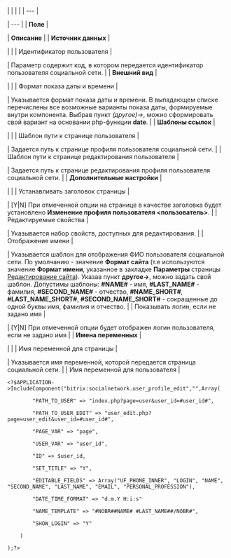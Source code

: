 |  |  |  |
| --- |

| --- |
| **Поле** |

| **Описание** |
| **Источник данных** |

| |
| Идентификатор пользователя |

| Параметр содержит код, в котором передается идентификатор пользователя социальной сети. |
| **Внешний вид** |

| |
| Формат показа даты и времени |

| Указывается формат показа даты и времени. В выпадающем списке перечислены все возможные варианты показа даты, формируемые внутри компонента. Выбрав пункт *(другое)->*, можно сформировать свой вариант на основании php-функции **date**. |
| **Шаблоны ссылок** |

| |
| Шаблон пути к странице пользователя |

| Задается путь к странице профиля пользователя социальной сети. |
| Шаблон пути к странице редактирования пользователя |

| Задается путь к странице редактирования профиля пользователя социальной сети. |
| **Дополнительные настройки** |

| |
| Устанавливать заголовок страницы |

| [Y|N] При отмеченной опции на странице в качестве заголовка будет установлено **Изменение профиля пользователя <пользователь>**. |
| Редактируемые свойства |

| Указывается набор свойств, доступных для редактирования. |
| Отображение имени |

| Указывается шаблон для отображения ФИО пользователя социальной сети. По умолчанию - значение **Формат сайта** (т.е используются значение **Формат имени**, указанное в закладке **Параметры** страницы [Редактирование сайта](/user_help/settings/settings/sites/site_edit.php)). Указав пункт **другое->**, можно задать свой шаблон. Допустимы шаблоны: **#NAME#** - имя, **#LAST\_NAME#** - фамилия, **#SECOND\_NAME#** - отчество, **#NAME\_SHORT#**, **#LAST\_NAME\_SHORT#**, **#SECOND\_NAME\_SHORT#** - сокращенные до одной буквы имя, фамилия и отчество. |
| Показывать логин, если не задано имя |

| [Y|N] При отмеченной опции будет отображен логин пользователя, если не задано имя |
| **Имена переменных** |

| |
| Имя переменной для страницы |

| Указывается имя переменной, которой передается страница социальной сети. |
| Имя переменной для пользователя |

```
<?$APPLICATION->IncludeComponent("bitrix:socialnetwork.user_profile_edit","",Array(

        "PATH_TO_USER" => "index.php?page=user&user_id=#user_id#", 

        "PATH_TO_USER_EDIT" => "user_edit.php?page=user_edit&user_id=#user_id#", 

        "PAGE_VAR" => "page", 

        "USER_VAR" => "user_id", 

        "ID" => $user_id, 

        "SET_TITLE" => "Y", 

        "EDITABLE_FIELDS" => Array("UF_PHONE_INNER", "LOGIN", "NAME", "SECOND_NAME", "LAST_NAME", "EMAIL", "PERSONAL_PROFESSION"), 

        "DATE_TIME_FORMAT" => "d.m.Y H:i:s" 

        "NAME_TEMPLATE" => "#NOBR##NAME# #LAST_NAME##/NOBR#",

        "SHOW_LOGIN" => "Y"

    )

);?>


```